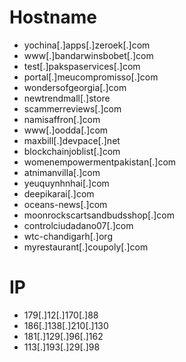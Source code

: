 # Hostname
- yochina[.]apps[.]zeroek[.]com
- www[.]bandarwinsbobet[.]com
- test[.]pakspaservices[.]com
- portal[.]meucompromisso[.]com
- wondersofgeorgia[.]com
- newtrendmall[.]store
- scammerreviews[.]com
- namisaffron[.]com
- www[.]oodda[.]com
- maxbill[.]devpace[.]net
- blockchainjoblist[.]com
- womenempowermentpakistan[.]com
- atnimanvilla[.]com
- yeuquynhnhai[.]com
- deepikarai[.]com
- oceans-news[.]com
- moonrockscartsandbudsshop[.]com
- controlciudadano07[.]com
- wtc-chandigarh[.]org
- myrestaurant[.]coupoly[.]com

# IP
- 179[.]12[.]170[.]88
- 186[.]138[.]210[.]130
- 181[.]129[.]96[.]162
- 113[.]193[.]29[.]98